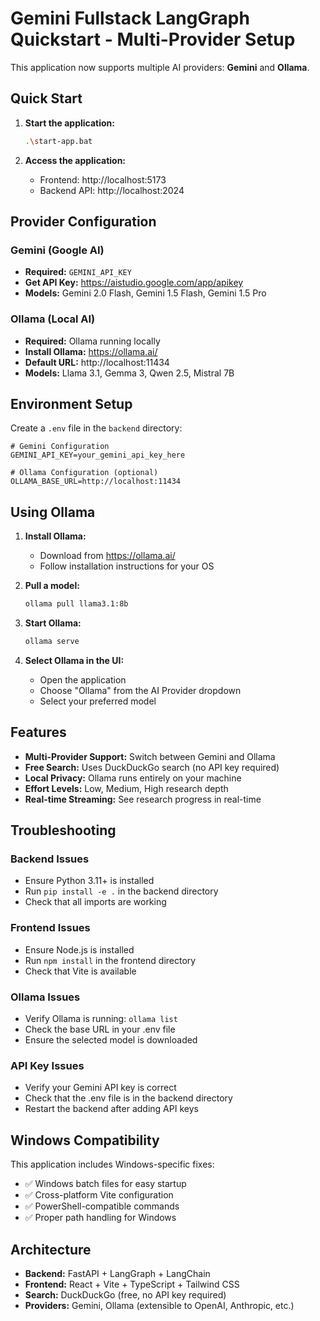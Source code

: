# Gemini Fullstack LangGraph Quickstart - Multi-Provider Setup

This application now supports multiple AI providers: **Gemini** and **Ollama**.

## Quick Start

1. **Start the application:**
   ```bash
   .\start-app.bat
   ```

2. **Access the application:**
   - Frontend: http://localhost:5173
   - Backend API: http://localhost:2024

## Provider Configuration

### Gemini (Google AI)
- **Required:** `GEMINI_API_KEY`
- **Get API Key:** https://aistudio.google.com/app/apikey
- **Models:** Gemini 2.0 Flash, Gemini 1.5 Flash, Gemini 1.5 Pro

### Ollama (Local AI)
- **Required:** Ollama running locally
- **Install Ollama:** https://ollama.ai/
- **Default URL:** http://localhost:11434
- **Models:** Llama 3.1, Gemma 3, Qwen 2.5, Mistral 7B

## Environment Setup

Create a `.env` file in the `backend` directory:

```env
# Gemini Configuration
GEMINI_API_KEY=your_gemini_api_key_here

# Ollama Configuration (optional)
OLLAMA_BASE_URL=http://localhost:11434
```

## Using Ollama

1. **Install Ollama:**
   - Download from https://ollama.ai/
   - Follow installation instructions for your OS

2. **Pull a model:**
   ```bash
   ollama pull llama3.1:8b
   ```

3. **Start Ollama:**
   ```bash
   ollama serve
   ```

4. **Select Ollama in the UI:**
   - Open the application
   - Choose "Ollama" from the AI Provider dropdown
   - Select your preferred model

## Features

- **Multi-Provider Support:** Switch between Gemini and Ollama
- **Free Search:** Uses DuckDuckGo search (no API key required)
- **Local Privacy:** Ollama runs entirely on your machine
- **Effort Levels:** Low, Medium, High research depth
- **Real-time Streaming:** See research progress in real-time

## Troubleshooting

### Backend Issues
- Ensure Python 3.11+ is installed
- Run `pip install -e .` in the backend directory
- Check that all imports are working

### Frontend Issues
- Ensure Node.js is installed
- Run `npm install` in the frontend directory
- Check that Vite is available

### Ollama Issues
- Verify Ollama is running: `ollama list`
- Check the base URL in your .env file
- Ensure the selected model is downloaded

### API Key Issues
- Verify your Gemini API key is correct
- Check that the .env file is in the backend directory
- Restart the backend after adding API keys

## Windows Compatibility

This application includes Windows-specific fixes:
- ✅ Windows batch files for easy startup
- ✅ Cross-platform Vite configuration
- ✅ PowerShell-compatible commands
- ✅ Proper path handling for Windows

## Architecture

- **Backend:** FastAPI + LangGraph + LangChain
- **Frontend:** React + Vite + TypeScript + Tailwind CSS
- **Search:** DuckDuckGo (free, no API key required)
- **Providers:** Gemini, Ollama (extensible to OpenAI, Anthropic, etc.) 